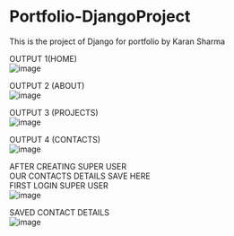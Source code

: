 # Portfolio-DjangoProject
This is the project of Django for portfolio by Karan Sharma<BR>

OUTPUT 1(HOME)<br>
  ![image](https://user-images.githubusercontent.com/104066909/170856605-16f6e622-1a13-43e9-a1b3-81fcc4877f43.png)

 OUTPUT 2 (ABOUT)<br>
  ![image](https://user-images.githubusercontent.com/104066909/170856628-fc9cac96-81e5-4873-a61a-d58858adff79.png)

 OUTPUT 3 (PROJECTS)<br>
  ![image](https://user-images.githubusercontent.com/104066909/170856658-89626716-7a33-40ff-9fa4-b62b0800f164.png)

 OUTPUT 4 (CONTACTS)<br>
  ![image](https://user-images.githubusercontent.com/104066909/170856697-6976d1be-1fb9-44ce-91ec-98351cdd2ee8.png)

 AFTER CREATING SUPER USER<br>
OUR CONTACTS DETAILS SAVE HERE<br>
  FIRST LOGIN SUPER USER<br>
  ![image](https://user-images.githubusercontent.com/104066909/170856772-7be84ba6-39c1-4941-9289-f0cefb507889.png)

 SAVED CONTACT DETAILS<br>
  ![image](https://user-images.githubusercontent.com/104066909/170856808-1258c45c-ec6a-4ed2-abc2-f3369a106f66.png)
